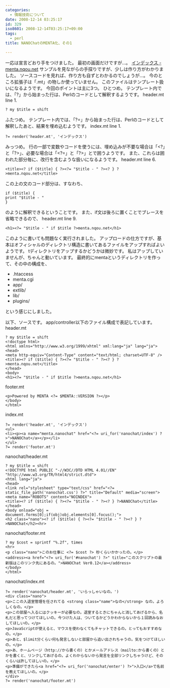 ```yaml
---
categories:
  - 情報技術について
date: 2008-12-14 03:25:17
id: 329
iso8601: 2008-12-14T03:25:17+09:00
tags:
  - perl
title: NANOChatのMENTA化、その1

---
```


<p>一応は宣言どおり手をつけました。
最初の画面だけですが&#133;。
<a href="http://www.nishimiyahara.net" target="_blank">インデックス - menta.nqou.net</a>
サンプルを見ながらの手探りですが、少しは作り方がわかりました。
ソースコードを見れば、作り方も自ずとわかるのでしょうが&#133;。
今のところ拡張子は「.mt」の物しか使っていません。
このファイルはテンプレート扱いになるようです。
今回のポイントは主に3つ。
ひとつめ。
テンプレート内では、「?」から始まった行は、Perlのコードとして解釈するようです。
header.mt line 1.</p>

<pre><code>? my &#36;title = shift</code></pre>

<p>ふたつめ。
テンプレート内では、「?=」から始まった行は、Perlのコードとして解釈したあと、結果を埋め込むようです。
index.mt line 1.</p>

<pre><code>?= render('header.mt', 'インデックス')</code></pre>

<p>みっつめ。
行の一部で変数やコードを使うには、埋め込みが不要な場合は「&#60;?」と「?&#62;」、必要な場合は「&#60;?=」と「?&#62;」とで囲うようです。
また、これらは囲われた部分毎に、改行を含むような扱いになるようです。
header.mt line 6.</p>

<pre><code>&#60;title&#62;&#60;? if (&#36;title) { ?&#62;&#60;?= &#34;&#36;title - &#34; ?&#62;&#60;? } ?&#62;menta.nqou.net&#60;/title&#62;</code></pre>

<p>この上の文のコード部分は、すなわち、</p>

<pre><code>if (&#36;title) {
print &#34;&#36;title - &#34;
}</code></pre>

<p>のように解釈できるということです。
また、if文は後ろに置くことでブレースを省略できるので、
header.mt line 9.</p>

<pre><code>&#60;h1&#62;&#60;?= &#34;&#36;title - &#34; if &#36;title ?&#62;menta.nqou.net&#60;/h1&#62;</code></pre>

<p>このように書いても問題なく実行されました。
アップロードの仕方ですが、基本はオフィシャルのディレクトリ構造に書いてあるファイルをアップすればよいようです。
tディレクトリをアップするかどうかは微妙です。
私はアップしていませんが、ちゃんと動いています。
最終的にmentaというディレクトリを作って、その中の構成を、</p>

<ul>
<li>.htaccess</li>
<li>menta.cgi</li>
<li>app/</li>
<li>extlib/</li>
<li>lib/</li>
<li>plugins/</li>
</ul>

<p>という感じにしました。</p>

<p>
以下、ソースです。
app/controller以下のファイル構成で表記しています。
header.mt</p>

<pre><code>? my &#36;title = shift
&#60;!doctype html&#62;
&#60;html xmlns=&#34;http://www.w3.org/1999/xhtml&#34; xml:lang=&#34;ja&#34; lang=&#34;ja&#34;&#62;
&#60;head&#62;
&#60;meta http-equiv=&#34;Content-Type&#34; content=&#34;text/html; charset=UTF-8&#34; /&#62;
&#60;title&#62;&#60;? if (&#36;title) { ?&#62;&#60;?= &#34;&#36;title - &#34; ?&#62;&#60;? } ?&#62;menta.nqou.net&#60;/title&#62;
&#60;/head&#62;
&#60;body&#62;
&#60;h1&#62;&#60;?= &#34;&#36;title - &#34; if &#36;title ?&#62;menta.nqou.net&#60;/h1&#62;
</code></pre>

<p>footer.mt</p>

<pre><code>&#60;p&#62;Powered by MENTA &#60;?= &#36;MENTA::VERSION ?&#62;&#60;/p&#62;
&#60;/body&#62;
&#60;/html&#62;
</code></pre>

<p>index.mt</p>

<pre><code>?= render('header.mt', 'インデックス')
&#60;ul&#62;
&#60;li&#62;&#60;p&#62;&#60;a name=&#34;menta.nanochat&#34; href=&#34;&#60;?= uri_for('nanochat/index') ?&#62;&#34;&#62;NANOChat&#60;/a&#62;&#60;/p&#62;&#60;/li&#62;
&#60;/ul&#62;
?= render('footer.mt')
</code></pre>

<p>nanochat/header.mt</p>

<pre><code>? my &#36;title = shift
&#60;!DOCTYPE html PUBLIC &#34;-//W3C//DTD HTML 4.01//EN&#34;
&#34;http://www.w3.org/TR/html4/strict.dtd&#34;&#62;
&#60;html lang=&#34;ja&#34;&#62;
&#60;head&#62;
&#60;link rel=&#34;stylesheet&#34; type=&#34;text/css&#34; href=&#34;&#60;?= static_file_path('nanochat.css') ?&#62;&#34; title=&#34;Default&#34; media=&#34;screen&#34;&#62;
&#60;meta name=&#34;ROBOTS&#34; content=&#34;NOINDEX&#34;&#62;
&#60;title&#62;&#60;? if (&#36;title) { ?&#62;&#60;?= &#34;&#36;title - &#34; ?&#62;&#60;? } ?&#62;NANOChat&#60;/title&#62;
&#60;/head&#62;
&#60;body onload=&#34;obj = document.forms[0];if(obj)obj.elements[0].focus();&#34;&#62;
&#60;h2 class=&#34;nano&#34;&#62;&#60;? if (&#36;title) { ?&#62;&#60;?= &#34;&#36;title - &#34; ?&#62;&#60;? } ?&#62;NANOChat&#60;/h2&#62;&#60;hr&#62;
</code></pre>

<p>nanochat/footer.mt</p>

<pre><code>? my &#36;cost = sprintf &#34;%.2f&#34;, times
&#60;hr&#62;
&#60;p class=&#34;nano&#34;&#62;このお仕事に &#60;?= &#36;cost ?&#62; 秒くらいかかったの。&#60;/p&#62;
&#60;address&#62;&#60;a href=&#34;&#60;?= uri_for('#nanochat') ?&#62;&#34; title=&#34;このスクリプトの最新版はこのリンク先にあるの。&#34;&#62;NANOChat Ver0.12&#60;/a&#62;&#60;/address&#62;
&#60;/body&#62;
&#60;/html&#62;
</code></pre>

<p>nanochat/index.mt</p>

<pre><code>?= render('nanochat/header.mt', 'いらっしゃいなの。')
&#60;div class=&#34;nano&#34;&#62;
&#60;p&#62;ここの入退室管理を任されてる &#60;strong class=&#34;name&#34;&#62;なの&#60;/strong&#62; なの。よろしくなの。&#60;/p&#62;
&#60;p&#62;この部屋へ入るにはクッキーが必要なの。退室するときにちゃんと消してあげるから、名札だと思ってつけてほしいの。今つけた人は、ついてるかどうかわからないから１回読みなおしてほしいの。&#60;/p&#62;
&#60;p&#62;JavaScriptが使えると、マウスを使わなくてもチャットできるの。とってもおすすめなの。&#60;/p&#62;
&#60;p&#62;あと、&#36;limit分くらい何も発言しないと部屋から追い出されちゃうの。気をつけてほしいの。&#60;/p&#62;
&#60;p&#62;あ、ホームページ（http://から書くの）とかメールアドレス（mailto:から書くの）とかを書くと、リンクしてあげるの。よくわからないから発言を全部リンクしちゃうけど、そのくらいは許してほしいの。&#60;/p&#62;
&#60;p&#62;準備ができたら&#60;a href=&#34;&#60;?= uri_for('nanochat/enter') ?&#62;&#34;&#62;入口&#60;/a&#62;で名前を教えてほしいの。&#60;/p&#62;
&#60;/div&#62;
?= render('nanochat/footer.mt')
</code></pre>
    	